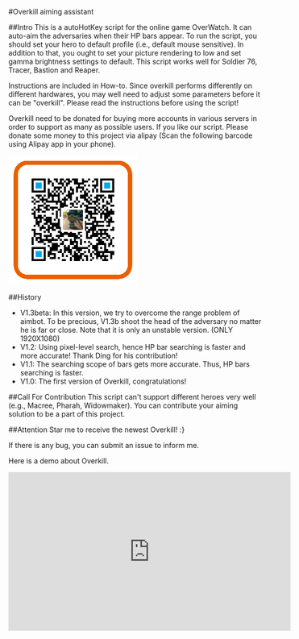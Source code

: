#Overkill aiming assistant

##Intro
This is a autoHotKey script for the online game OverWatch. It can auto-aim the adversaries when their HP bars appear.  To run the script, you should set your hero to default profile (i.e., default mouse sensitive). In addition to that, you ought to set your picture rendering to low and set  gamma brightness settings to default. 
This script works well for Soldier 76, Tracer, Bastion and Reaper.

Instructions are included in How-to. Since overkill performs differently on different hardwares, you may well need to adjust some parameters before it can be "overkill". Please read the instructions before using the script!

Overkill need to be donated for buying more accounts in various servers in order to support as many as possible users. If you like our script. Please donate some money to this project via alipay (Scan the following barcode using Alipay app in your phone).


![](./alipay.png)


##History
* V1.3beta: In this version, we try to overcome the range problem of aimbot. To be precious, V1.3b shoot the head of the adversary no matter he is far or close. Note that it is only an unstable version. (ONLY 1920X1080)
* V1.2: Using pixel-level search, hence HP bar searching is faster and more accurate! Thank Ding for his contribution!
* V1.1: The searching scope of bars gets more accurate. Thus, HP bars searching is faster.
* V1.0: The first version of Overkill, congratulations!


##Call For Contribution
This script can't support different heroes very well (e.g., Macree, Pharah, Widowmaker). You can contribute your aiming solution to be a part of this project. 

##Attention
Star me to receive the newest Overkill! :}

If there is any bug, you can submit an issue to inform me.

Here is a demo about Overkill.
<iframe width="560" height="315" src="https://www.youtube.com/embed/XgZ_5z_CUpQ" frameborder="0" allowfullscreen></iframe>



